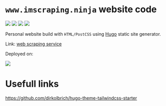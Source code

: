 # `www.imscraping.ninja` website code

![](https://cdn.rawgit.com/aleen42/badges/master/src/eslint.svg) ![](https://cdn.rawgit.com/aleen42/badges/master/src/webpack.svg) ![](https://img.shields.io/badge/html-ok-yellowgreen.svg) ![](https://img.shields.io/badge/markup-markdown-brightgreen.svg)

Personal website build with `HTML/PostCSS` using [Hugo](https://gohugo.io) static site generator.

Link: [web scraping service](http://www.imscraping.ninja)

Deployed on:

[![](https://www.netlify.com/img/global/badges/netlify-color-accent.svg)](https://www.netlify.com)

# Usefull links

https://github.com/dirkolbrich/hugo-theme-tailwindcss-starter
